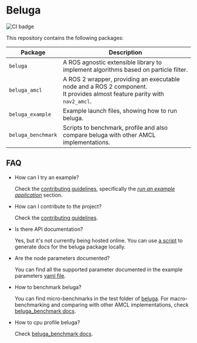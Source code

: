 # Beluga

![CI badge](https://github.com/ekumenlabs/beluga/actions/workflows/ci_pipeline.yml/badge.svg?event=push)

This repository contains the following packages:

| Package            | Description |
|--------------------| ------------|
| `beluga`           | A ROS agnostic extensible library to implement algorithms based on particle filter. |
| `beluga_amcl`      | A ROS 2 wrapper, providing an executable node and a ROS 2 component.<br> It provides almost feature parity with `nav2_amcl`. |
| `beluga_example`   | Example launch files, showing how to run beluga. |
| `beluga_benchmark` | Scripts to benchmark, profile and also compare beluga with other AMCL implementations. |

## FAQ

- How can I try an example?

  Check the [contributing guidelines](CONTRIBUTING.md), specifically the [_run an example application_](CONTRIBUTING.md#running_an_example) section.

- How can I contribute to the project?

  Check the [contributing guidelines](CONTRIBUTING.md).

- Is there API documentation?

  Yes, but it's not currently being hosted online.
  You can use [a script](beluga/docs/generate_docs.sh) to generate docs for the beluga package locally.

- Are the node parameters documented?

  You can find all the supported parameter documented in the example parameters [yaml file](beluga_example/config/params.yaml).


- How to benchmark beluga?

  You can find micro-benchmarks in the test folder of [beluga](beluga/test/benchmark/).
  For macro-benchmarking and comparing with other AMCL implementations, check [beluga_benchmark docs](beluga_benchmark/docs/BENCHMARKING.md).

- How to cpu profile beluga?

  Check [beluga_benchmark docs](beluga_benchmark/docs/PROFILING.md).
